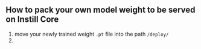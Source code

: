 ## How to pack your own model weight to be served on Instill Core

1. move your newly trained weight `.pt` file into the path `/deploy/`
2. 